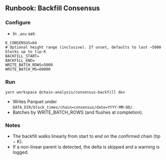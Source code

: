 ## Runbook: Backfill Consensus

### Configure

- In `.env` set:

```
K_CONSENSUS=64
# Optional height range (inclusive). If unset, defaults to last ~5000 blocks up to tip-K
BACKFILL_START=
BACKFILL_END=
WRITE_BATCH_ROWS=5000
WRITE_BATCH_MS=60000
```

### Run

```
yarn workspace @chain-analysis/consensus-backfill dev
```

- Writes Parquet under `DATA_DIR/block_times/chain=consensus/date=YYYY-MM-DD/`.
- Batches by WRITE_BATCH_ROWS (and flushes at completion).

### Notes

- The backfill walks linearly from start to end on the confirmed chain (tip − K).
- If a non-linear parent is detected, the delta is skipped and a warning is logged.
